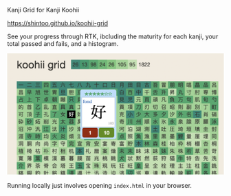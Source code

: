 Kanji Grid for Kanji Koohii

https://shintoo.github.io/koohii-grid

See your progress through RTK, ibcluding the maturity for each kanji, your total passed and fails, and a histogram.

![screenshot](/screenshot.png)

Running locally just involves opening `index.html` in your browser.
